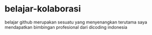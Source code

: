# belajar-kolaborasi
belajar github merupakan sesuatu yang menyenangkan terutama saya mendapatkan bimbingan profesional dari dicoding indonesia
